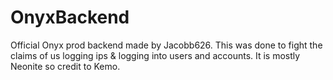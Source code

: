 # OnyxBackend
Official Onyx prod backend made by Jacobb626. This was done to fight the claims of us logging ips &amp; logging into users and accounts. It is mostly Neonite so credit to Kemo. 
